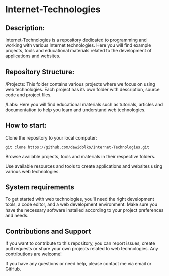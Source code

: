 # Internet-Technologies

## **Description:**
Internet-Technologies is a repository dedicated to programming and working with various Internet technologies. Here you will find example projects, tools and educational materials related to the development of applications and websites.

## **Repository Structure:**
/Projects: This folder contains various projects where we focus on using web technologies. Each project has its own folder with description, source code and project files.

/Labs: Here you will find educational materials such as tutorials, articles and documentation to help you learn and understand web technologies.

## **How ​​to start:**

Clone the repository to your local computer:
```
git clone https://github.com/dawidolko/Internet-Technologies.git
```

Browse available projects, tools and materials in their respective folders.

Use available resources and tools to create applications and websites using various web technologies.

## **System requirements**
To get started with web technologies, you'll need the right development tools, a code editor, and a web development environment. Make sure you have the necessary software installed according to your project preferences and needs.

## **Contributions and Support**
If you want to contribute to this repository, you can report issues, create pull requests or share your own projects related to web technologies. Any contributions are welcome!

If you have any questions or need help, please contact me via email or GitHub.
